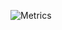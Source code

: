 ![Metrics](https://gist.githubusercontent.com/LubricantJam/9406ce19802caa496b7795048e6fe1bd/raw/17a107e8acac92c18b174884d9dbf9483f900314/github-metrics.svg)
